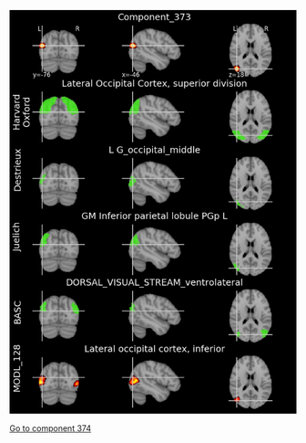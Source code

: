 


![373](preliminary/373.jpg "Component 373")

[Go to component 374](https://parietal-inria.github.io/MODL_atlas/1024/374 "Component 374")